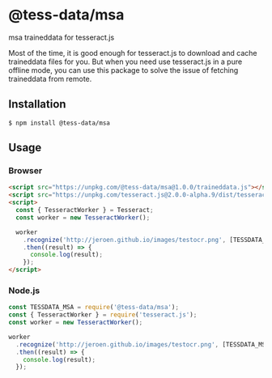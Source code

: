 # @tess-data/msa

msa traineddata for tesseract.js

Most of the time, it is good enough for tesseract.js to download and cache traineddata files for you.
But when you need use tesseract.js in a pure offline mode, you can use this package to solve the issue of fetching traineddata from remote.

## Installation

```
$ npm install @tess-data/msa
```

## Usage

### Browser

```html
<script src="https://unpkg.com/@tess-data/msa@1.0.0/traineddata.js"></script>
<script src="https://unpkg.com/tesseract.js@2.0.0-alpha.9/dist/tesseract.min.js"></script>
<script>
  const { TesseractWorker } = Tesseract;
  const worker = new TesseractWorker();

  worker
    .recognize('http://jeroen.github.io/images/testocr.png', [TESSDATA_MSA])
    .then((result) => {
      console.log(result);
    });
</script>
```

### Node.js

```javascript
const TESSDATA_MSA = require('@tess-data/msa');
const { TesseractWorker } = require('tesseract.js');
const worker = new TesseractWorker();

worker
  .recognize('http://jeroen.github.io/images/testocr.png', [TESSDATA_MSA])
  .then((result) => {
    console.log(result);
  });
```
